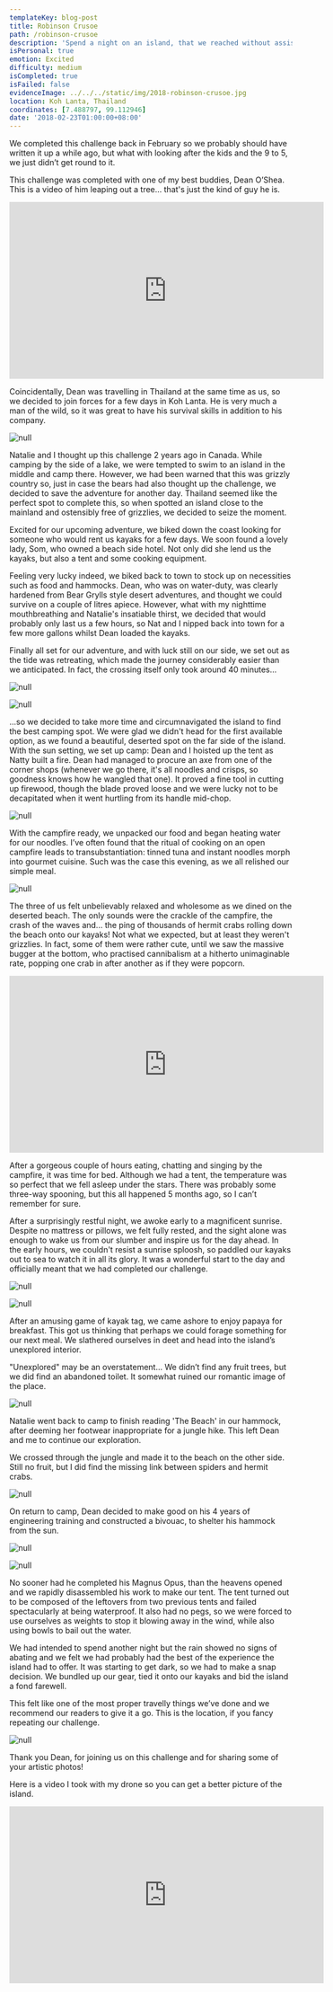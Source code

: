 ```yaml
---
templateKey: blog-post
title: Robinson Crusoe
path: /robinson-crusoe
description: 'Spend a night on an island, that we reached without assistance'
isPersonal: true
emotion: Excited
difficulty: medium
isCompleted: true
isFailed: false
evidenceImage: ../../../static/img/2018-robinson-crusoe.jpg
location: Koh Lanta, Thailand
coordinates: [7.488797, 99.112946]
date: '2018-02-23T01:00:00+08:00'
---
```


We completed this challenge back in February so we probably should have written it up a while ago, but what with looking after the kids and the 9 to 5, we just didn’t get round to it.

This challenge was completed with one of my best buddies, Dean O’Shea. This is a video of him leaping out a tree... that's just the kind of guy he is.

<iframe width="560" height="315" src="https://www.youtube.com/embed/lxWmAHmxJGA" frameborder="0" allow="autoplay; encrypted-media" allowfullscreen></iframe>

Coincidentally, Dean was travelling in Thailand at the same time as us, so we decided to join forces for a few days in Koh Lanta. He is very much a man of the wild, so it was great to have his survival skills in addition to his company.

![null](/img/2018-robinson-crusoe-explore.jpg)

Natalie and I thought up this challenge 2 years ago in Canada. While camping by the side of a lake, we were tempted to swim to an island in the middle and camp there. However, we had been warned that this was grizzly country so, just in case the bears had also thought up the challenge, we decided to save the adventure for another day. Thailand seemed like the perfect spot to complete this, so when spotted an island close to the mainland and ostensibly free of grizzlies, we decided to seize the moment.

Excited for our upcoming adventure, we biked down the coast looking for someone who would rent us kayaks for a few days. We soon found a lovely lady, Som, who owned a beach side hotel. Not only did she lend us the kayaks, but also a tent and some cooking equipment.

Feeling very lucky indeed, we biked back to town to stock up on necessities such as food and hammocks. Dean, who was on water-duty, was clearly hardened from Bear Grylls style desert adventures, and thought we could survive on a couple of litres apiece. However, what with my nighttime mouthbreathing and Natalie's insatiable thirst, we decided that would probably only last us a few hours, so Nat and I nipped back into town for a few more gallons whilst Dean loaded the kayaks.

Finally all set for our adventure, and with luck still on our side, we set out as the tide was retreating, which made the journey considerably easier than we anticipated. In fact, the crossing itself only took around 40 minutes...

![null](/img/2018-robinson-crusoe.jpg)

![null](/img/2018-robinson-crusoe-kayak-drone.jpg)

...so we decided to take more time and circumnavigated the island to find the best camping spot. We were glad we didn't head for the first available option, as we found a beautiful, deserted spot on the far side of the island. With the sun setting, we set up camp: Dean and I hoisted up the tent as Natty built a fire. Dean had managed to procure an axe from one of the corner shops (whenever we go there, it's all noodles and crisps, so goodness knows how he wangled that one). It proved a fine tool in cutting up firewood, though the blade proved loose and we were lucky not to be decapitated when it went hurtling from its handle mid-chop.

![null](/img/2018-robinson-crusoe-fire.jpg)

With the campfire ready, we unpacked our food and began heating water for our noodles. I’ve often found that the ritual of cooking on an open campfire leads to transubstantiation: tinned tuna and instant noodles morph into gourmet cuisine. Such was the case this evening, as we all relished our simple meal.

![null](/img/2018-robinson-crusoe-cooking.jpg)

The three of us felt unbelievably relaxed and wholesome as we dined on the deserted beach. The only sounds were the crackle of the campfire, the crash of the waves and... the ping of thousands of hermit crabs rolling down the beach onto our kayaks! Not what we expected, but at least they weren't grizzlies. In fact, some of them were rather cute, until we saw the massive bugger at the bottom, who practised cannibalism at a hitherto unimaginable rate, popping one crab in after another as if they were popcorn.

<iframe width="560" height="315" src="https://www.youtube.com/embed/xpZUSqboL6E" frameborder="0" allow="autoplay; encrypted-media" allowfullscreen></iframe>

After a gorgeous couple of hours eating, chatting and singing by the campfire, it was time for bed. Although we had a tent, the temperature was so perfect that we fell asleep under the stars. There was probably some three-way spooning, but this all happened 5 months ago, so I can’t remember for sure.

After a surprisingly restful night, we awoke early to a magnificent sunrise. Despite no mattress or pillows, we felt fully rested, and the sight alone was enough to wake us from our slumber and inspire us for the day ahead. In the early hours, we couldn't resist a sunrise sploosh, so paddled our kayaks out to sea to watch it in all its glory. It was a wonderful start to the day and officially meant that we had completed our challenge.

![null](/img/2018-robinson-crusoe-sunrise.jpg)

![null](/img/2018-robinson-crusoe-kayak-sunset.jpg)

After an amusing game of kayak tag, we came ashore to enjoy papaya for breakfast. This got us thinking that perhaps we could forage something for our next meal. We slathered ourselves in deet and head into the island’s unexplored interior.

"Unexplored" may be an overstatement... We didn’t find any fruit trees, but we did find an abandoned toilet. It somewhat ruined our romantic image of the place.

![null](/img/2018-robinson-crusoe-toilet.jpg)

Natalie went back to camp to finish reading 'The Beach' in our hammock, after deeming her footwear inappropriate for a jungle hike. This left Dean and me to continue our exploration.

We crossed through the jungle and made it to the beach on the other side. Still no fruit, but I did find the missing link between spiders and hermit crabs.

![null](/img/2018-robinson-crusoe-spider.jpg)

On return to camp, Dean decided to make good on his 4 years of engineering training and constructed a bivouac, to shelter his hammock from the sun.

![null](/img/2018-robinson-crusoe-building.jpg)

![null](/img/2018-robinson-crusoe-bivouac.jpg)

No sooner had he completed his Magnus Opus, than the heavens opened and we rapidly disassembled his work to make our tent. The tent turned out to be composed of the leftovers from two previous tents and failed spectacularly at being waterproof. It also had no pegs, so we were forced to use ourselves as weights to stop it blowing away in the wind, while also using bowls to bail out the water.

We had intended to spend another night but the rain showed no signs of abating and we felt we had probably had the best of the experience the island had to offer. It was starting to get dark, so we had to make a snap decision. We bundled up our gear, tied it onto our kayaks and bid the island a fond farewell.

This felt like one of the most proper travelly things we’ve done and we recommend our readers to give it a go. This is the location, if you fancy repeating our challenge.

![null](/img/2018-robinson-crusoe-map.jpg)

Thank you Dean, for joining us on this challenge and for sharing some of your artistic photos!

Here is a video I took with my drone so you can get a better picture of the island.

<iframe width="560" height="315" src="https://www.youtube.com/embed/Jc05hF3PUrI" frameborder="0" allow="autoplay; encrypted-media" allowfullscreen></iframe>
